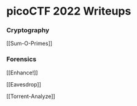 # picoCTF 2022 Writeups

### Cryptography
[[Sum-O-Primes]]

### Forensics
[[Enhance!]]

[[Eavesdrop]]

[[Torrent-Analyze]]




